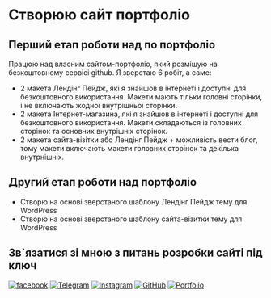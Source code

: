 # Cтворюю сайт портфоліо

## Перший етап роботи над по портфоліо

Працюю над власним сайтом-портфоліо, який розміщую на безкоштовному сервісі github. Я зверстаю 6 робіт, а саме:

* 2 макета Лендінг Пейдж, які я знайшов в інтернеті і доступні для безкоштовного використання. Макети мають тільки головні сторінки, і не включають жодної внутрішньої сторінки.  
* 2 макета Інтернет-магазина, які я знайшов в інтернеті і доступні для безкоштовного використання. Макети складаються із головних сторінок та основних внутрішніх сторінок.
* 2 макета сайта-візітки або Лендінг Пейдж + можливість вести блог, тому макети включають макети головних сторінок та декілька внутрнішніх.

## Другий етап роботи над портфоліо

* Створю на основі зверстаного шаблону Лендінг Пейдж тему для WordPress
* Створю на основі зверстаного шаблону сайта-візитки тему для WordPress

## Зв`язатися зі мною з питань розробки сайті під ключ

[![facebook](https://img.shields.io/badge/-Facebook-1877F2?style=for-the-badge&logo=Figma&logoColor=eeffff)](https://www.facebook.com/frontendercode)
[![Telegram](https://img.shields.io/badge/-Telegram-26A5E4?style=for-the-badge&logo=Telegram&logoColor=eeffff)](https://t.me/frontendcoder)
[![Instagram](https://img.shields.io/badge/-Instagram-E4405F?style=for-the-badge&logo=Instagram&logoColor=eeffff)](https://www.instagram.com/frontendercode/?hl=ru)
[![GitHub](https://img.shields.io/badge/-GitHub-181717?style=for-the-badge&logo=GitHub&logoColor=eeffff)](https://github.com/frontend-coder)
[![Portfolio](https://img.shields.io/badge/-Портфолио-181717?style=for-the-badge&logo=Internet-Archive&logoColor=eeffff)](https://codeontheboard.github.io/)
